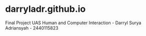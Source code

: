 # darryladr.github.io
Final Project UAS Human and Computer Interaction - Darryl Surya Adriansyah - 2440115823
